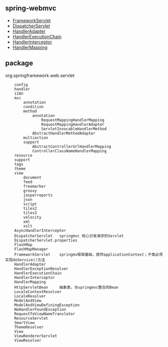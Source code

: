 
## spring-webmvc
* [FrameworkServlet](/20-framework/src/spring/spring-webmvc/FrameworkServlet.md)
* [DispatcherServlet](/20-framework/src/spring/spring-webmvc/DispatcherServlet.md)
* [HandlerAdapter](/20-framework/src/spring/spring-webmvc/HandlerAdapter.md)
* [HandlerExecutionChain](/20-framework/src/spring/spring-webmvc/HandlerExecutionChain.md)
* [HandlerInterceptor](/20-framework/src/spring/spring-webmvc/HandlerInterceptor.md)
* [HandlerMapping](/20-framework/src/spring/spring-webmvc/HandlerMapping.md)

## package
org.springframework.web.servlet
```
    config
    handler
    i18n
    mvc
        annotation
        condition
        method
            annotation
                RequestMappingHandlerMapping
                RequestMappingHandlerAdapter
                ServletInvocableHandlerMethod
            AbstractHandlerMethodAdapter
        multiaction
        support
            AbstractControllerUrlHandlerMapping
            ControllerClassNameHandlerMapping
    resource
    support
    tags
    theme
    view
        document
        feed
        freemarker
        groovy
        jasperreports
        json
        script
        tiles2
        tiles3
        velocity
        xml
        xslt
    AsyncHandlerInterceptor
    DispatcherServlet   springmvc 核心分发请求的Servlet
    DispatcherServlet.properties
    FlashMap
    FlashMapManager
    FrameworkServlet    springmv框架基础，提供applicationContext；子类必须实现doService()方法
    HandlerAdapter
    HandlerExceptionResolver
    HandlerExecutionChain
    HandlerInterceptor
    HandlerMapping
    HttpServletBean     抽象类，与springmvc整合的Bean
    LocaleContextResolver
    LocaleResolver
    ModelAndView
    ModelAndViewDefiningException
    NoHandlerFoundException
    RequestToViewNameTranslator
    ResourceServlet
    SmartView
    ThemeResolver
    View
    ViewRendererServlet
    ViewResolver
```
